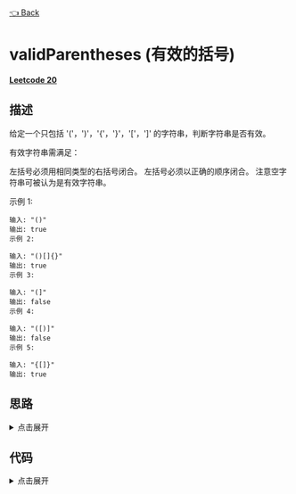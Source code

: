 [👈 Back](https://github.com/luvsunlight/algorithm/tree/master/%E6%A0%88)

# validParentheses (有效的括号)

[**Leetcode 20**](https://leetcode-cn.com/problems/valid-parentheses/)

## 描述

给定一个只包括 '('，')'，'{'，'}'，'['，']' 的字符串，判断字符串是否有效。

有效字符串需满足：

左括号必须用相同类型的右括号闭合。
左括号必须以正确的顺序闭合。
注意空字符串可被认为是有效字符串。

示例 1:

```
输入: "()"
输出: true
示例 2:

输入: "()[]{}"
输出: true
示例 3:

输入: "(]"
输出: false
示例 4:

输入: "([)]"
输出: false
示例 5:

输入: "{[]}"
输出: true
```

## 思路

<details>
<summary>点击展开</summary>
将符号分为正括号和反括号，从字符串头部开始遍历，遇到正括号入栈，遇到范括号和栈顶元素比较，如果不匹配，则直接返回错误，如果匹配，则继续往下找，如果一直匹配到最后一个元素都没有返回错误，则表示这是一个有效的括号，返回正确
</details>

## 代码

<details>
<summary>点击展开</summary>

```
/**
 * @param {string} s
 * @return {boolean}
 */
var isValid = function(s) {
    const matchDict = { "(": ")", "{": "}", "[": "]" }
	const lastPairs = [")", "}", "]"]
	let stack = {}
	for (let i = 0; i < s.length; i++) {
		let newNode = { val: s[i], next: null }
		if (!stack.head) {
			stack = { head: newNode }
		} else if (matchDict[stack.head.val] === s[i]) {
			stack.head = stack.head.next
		} else if (lastPairs.indexOf(s[i]) !== -1) {
			return false
		} else {
			newNode.next = stack.head
			stack.head = newNode
		}
	}
	if (stack.head) {
		return false
	} else {
		return true
	}
};
```

</details>